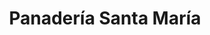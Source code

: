 ---
title: "Panadería Santa María"
url: /ciudad-guayana-puerto-ordaz/panaderia-santa-maria/
shop: Bäckerei
---